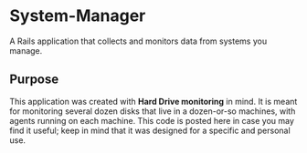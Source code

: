 # System-Manager

A Rails application that collects and monitors data from systems you manage.

## Purpose

This application was created with **Hard Drive monitoring** in mind. It is meant for monitoring several dozen disks that live in a dozen-or-so machines, with agents running on each machine. This code is posted here in case you may find it useful; keep in mind that it was designed for a specific and personal use.